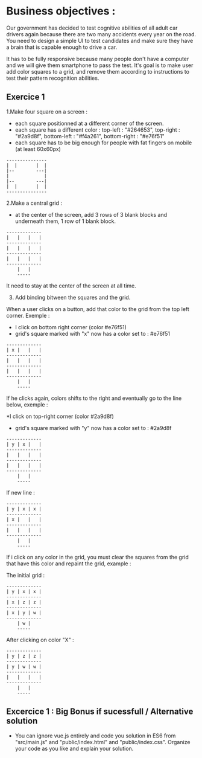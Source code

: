 # Business objectives :

Our government has decided to test cognitive abilities of all adult car drivers again because there are two many accidents every year on the road.
You need to design a simple UI to test candidates and make sure they have a brain that is capable enough to drive a car.

It has to be fully responsive because many people don't have a computer and we will give them smartphone to pass the test.
It's goal is to make user add color squares to a grid, and remove them according to instructions to test their pattern recognition abilities.

## Exercice 1

1.Make four square on a screen :
- each square positionned at a different corner of the screen.
- each square has a different color : top-left : "#264653", top-right : "#2a9d8f", bottom-left : "#f4a261", bottom-right : "#e76f51"
- each square has to be big enough for people with fat fingers on mobile (at least 60x60px)

```
---------------
|  |       |  |
|--        ---|
|             |
|--        ---|
|  |       |  |
---------------
```

2.Make a central grid : 
- at the center of the screen, add 3 rows of 3 blank blocks and underneath them, 1 row of 1 blank block.

```
-------------
|   |   |   |
-------------
|   |   |   |
-------------
|   |   |   |
-------------
    |   |
    -----
```

It need to stay at the center of the screen at all time.

3. Add binding bitween the squares and the grid.

When a user clicks on a button, add that color to the grid from the top left corner. Exemple : 

* I click on bottom right corner (color #e76f51)
* grid's square marked with "x" now has a color set to : #e76f51

```
-------------
| x |   |   |
-------------
|   |   |   |
-------------
|   |   |   |
-------------
    |   |
    -----
```

If he clicks again, colors shifts to the right and eventually go to the line below, exemple : 

*I click on top-right corner (color #2a9d8f)
* grid's square marked with "y" now has a color set to : #2a9d8f

```
-------------
| y | x |   |
-------------
|   |   |   |
-------------
|   |   |   |
-------------
    |   |
    -----
```

If new line :

```
-------------
| y | x | x |
-------------
| x |   |   |
-------------
|   |   |   |
-------------
    |   |
    -----
```

If i click on any color in the grid, you must clear the squares from the grid that have this color and repaint the grid, example : 

The initial grid :

```
-------------
| y | x | x |
-------------
| x | z | z |
-------------
| x | y | w |
-------------
    | w |
    -----
```

After clicking on color "X" :

```
-------------
| y | z | z |
-------------
| y | w | w |
-------------
|   |   |   |
-------------
    |   |
    -----
```

## Excercice 1 : Big Bonus if sucessfull / Alternative solution

- You can ignore vue.js entirely and code you solution in ES6 from "src/main.js" and "public/index.html" and "public/index.css". Organize your code as you like and explain your solution.